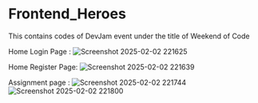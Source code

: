 # Frontend_Heroes
This contains codes of DevJam event under the title of Weekend of Code

Home Login Page :
![Screenshot 2025-02-02 221625](https://github.com/user-attachments/assets/feacfcea-f487-49fa-a30d-c28188f5c9cb)

Home Register Page:
![Screenshot 2025-02-02 221639](https://github.com/user-attachments/assets/81bbcca6-7dc6-4f56-a5d3-cfef4203e5e5)

Assignment page :
![Screenshot 2025-02-02 221744](https://github.com/user-attachments/assets/5be7a7b7-ac4b-46a4-b5a8-870978b582ea)
![Screenshot 2025-02-02 221800](https://github.com/user-attachments/assets/5bee294c-d475-4362-a385-c5a55587194a)

